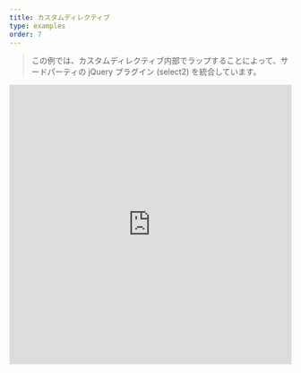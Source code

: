 ```yaml
---
title: カスタムディレクティブ
type: examples
order: 7
---
```


> この例では、カスタムディレクティブ内部でラップすることによって、サードパーティの jQuery プラグイン (select2) を統合しています。

<iframe width="100%" height="500" src="http://jsfiddle.net/yyx990803/157m67zu/embedded/result,html,js,css" allowfullscreen="allowfullscreen" frameborder="0"></iframe>

